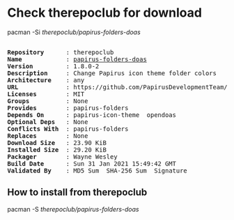 # Check therepoclub for download

pacman -Si *therepoclub/papirus-folders-doas*

<div class="highlight"><pre class="highlight"><text>
<b>Repository</b>      : therepoclub
<b>Name</b>            : <a href="../../x86_64/papirus-folders-doas-1.8.0-2-any.pkg.tar.zst">papirus-folders-doas</a>
<b>Version</b>         : 1.8.0-2
<b>Description</b>     : Change Papirus icon theme folder colors
<b>Architecture</b>    : any
<b>URL</b>             : https://github.com/PapirusDevelopmentTeam/papirus-folders
<b>Licenses</b>        : MIT
<b>Groups</b>          : None
<b>Provides</b>        : papirus-folders
<b>Depends On</b>      : papirus-icon-theme  opendoas
<b>Optional Deps</b>   : None
<b>Conflicts With</b>  : papirus-folders
<b>Replaces</b>        : None
<b>Download Size</b>   : 23.90 KiB
<b>Installed Size</b>  : 29.20 KiB
<b>Packager</b>        : Wayne Wesley <wayne6324@gmail.com>
<b>Build Date</b>      : Sun 31 Jan 2021 15:49:42 GMT
<b>Validated By</b>    : MD5 Sum  SHA-256 Sum  Signature
</text></pre></div>

## How to install from therepoclub

pacman -S *therepoclub/papirus-folders-doas*
